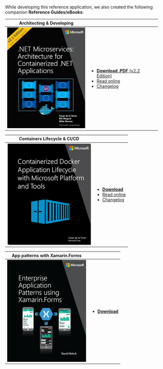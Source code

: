 
While developing this reference application, we also created the following companion **Reference Guides/eBooks**:

| Architecting & Developing |   |
|---------------------------|---|
| <a href='https://aka.ms/microservicesebook'><img src="images/eBooks/microservicesebook-cover.png"></a> | <ul><li><a href='https://aka.ms/microservicesebook'>**Download .PDF** (v2.2 Edition)</a></li><li><a href="https://docs.microsoft.com/dotnet/standard/microservices-architecture/">Read online</a></li><li><a href="Microservices-Architecture-eBook-changelog">Changelog</a></li></ul> |

| Containers Lifecycle & CI/CD |   |
|------------------------------|---|
| <a href='https://aka.ms/dockerlifecycleebook'> <img src="images/eBooks/dockerlifecycleebook-cover.png"></a> | <ul><li><a href='https://aka.ms/dockerlifecycleebook'>**Download** </a></li><li><a href="https://docs.microsoft.com/dotnet/standard/containerized-lifecycle-architecture/">Read online</a></li><li><a href="Microservices-DevOps-eBook-changelog">Changelog</a></li></ul> |

| App patterns with Xamarin.Forms |   |
|---------------------------------|---|
| <a href='https://aka.ms/xamarinpatternsebook'> <img src="images/eBooks/xamarinpatternsebook-cover.png"></a> | <ul><li><a href='https://aka.ms/xamarinpatternsebook'>**Download** </a></li></ul> |
